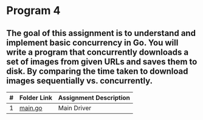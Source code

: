 # Program 4
## The goal of this assignment is to understand and implement basic concurrency in Go. You will write a program that concurrently downloads a set of images from given URLs and saves them to disk. By comparing the time taken to download images sequentially vs. concurrently.

|   #   | Folder Link | Assignment Description |
| :---: | ----------- | ---------------------- |
|  1 | [main.go](https://github.com/huyngo878/4143-PLC-HuyNgo/tree/main/Assignments/P01)    |  Main Driver |

